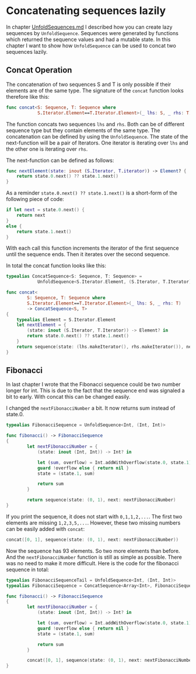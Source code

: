 # Concatenating sequences lazily
In chapter [UnfoldSequences.md][1] I described how you can create lazy sequences by `UnfoldSequence`. Sequences were generated by functions which returned the sequence values and had a mutable state.
In this chapter I want to show how `UnfoldSequence` can be used to concat two sequences lazily.

## Concat Operation
The concatenation of two sequences S and T is only possible if their elements are of the same type. The signature of the `concat` function looks therefore like this:

```Swift
func concat<S: Sequence, T: Sequence where
            S.Iterator.Element==T.Iterator.Element>(_ lhs: S, _ rhs: T) -> Result
``` 

The function concats two sequences `lhs` and `rhs`. Both can be of different sequence type but they contain elements of the same type. The concatenation can be defined by using the  `UnfoldSequence`. The state of the next-function will be a pair of Iterators. One iterator is iterating over `lhs` and the other one is iterating over  `rhs`.

The next-function can be defined as follows:

```Swift
func nextElement(state: inout (S.Iterator, T.iterator)) -> Element? {
    return state.0.next() ?? state.1.next()
}
```

As a reminder `state.0.next() ?? state.1.next()` is a short-form of the following piece of code:

```Swift
if let next = state.0.next() {
    return next
}
else {
    return state.1.next()
}
```

With each call this function increments the iterator of the first sequence until the sequence ends. Then it iterates over the second sequence.

In total the concat function looks like this:

```Swift
typealias ConcatSequence<S: Sequence, T: Sequence> = 
            UnfoldSequence<S.Iterator.Element, (S.Iterator, T.Iterator)>

func concat<
        S: Sequence, T: Sequence where 
        S.Iterator.Element==T.Iterator.Element>(_ lhs: S, _ rhs: T)
        -> ConcatSequence<S, T>
{
    typealias Element = S.Iterator.Element
    let nextElement = {
        (state: inout (S.Iterator, T.Iterator)) -> Element? in
        return state.0.next() ?? state.1.next()
    }
    return sequence(state: (lhs.makeIterator(), rhs.makeIterator()), next: nextElement)
}
```

## Fibonacci
In last chapter I wrote that the Fibonacci sequence could be two number longer for int. This is due to the fact that the sequence end was signaled a bit to early. With concat this can be changed easily.

I changed the `nextFibonacciNumber` a bit. It now returns sum instead of state.0.

```Swift
typealias FibonacciSequence = UnfoldSequence<Int, (Int, Int)>

func fibonacci() -> FibonacciSequence
{
        let nextFibonacciNumber = {
            (state: inout (Int, Int)) -> Int? in

            let (sum, overflow) = Int.addWithOverflow(state.0, state.1)
            guard !overflow else { return nil }
            state = (state.1, sum)

            return sum
        }

        return sequence(state: (0, 1), next: nextFibonacciNumber)
}
```

If you print the sequence, it does not start with `0,1,1,2,...`. The first two elements are missing `1,2,3,5,...`. However, these two missing numbers can be easily added with `concat`:

```Swift
concat([0, 1], sequence(state: (0, 1), next: nextFibonacciNumber))
```

Now the sequence has 93 elements. So two more elements than before. And the `nextFibonacciNumber` function is still as simple as possible. There was no need to make it more difficult. Here is the code for the fibonacci sequence in total:

```Swift
typealias FibonacciSequenceTail = UnfoldSequence<Int, (Int, Int)>
typealias FibonacciSequence = ConcatSequence<Array<Int>, FibonacciSequenceTail>

func fibonacci() -> FibonacciSequence
{
        let nextFibonacciNumber = {
            (state: inout (Int, Int)) -> Int? in

            let (sum, overflow) = Int.addWithOverflow(state.0, state.1)
            guard !overflow else { return nil }
            state = (state.1, sum)

            return sum
        }

        concat([0, 1], sequence(state: (0, 1), next: nextFibonacciNumber))
}
```

[1]:	UnfoldSequences.md "UnfoldSequences.md"